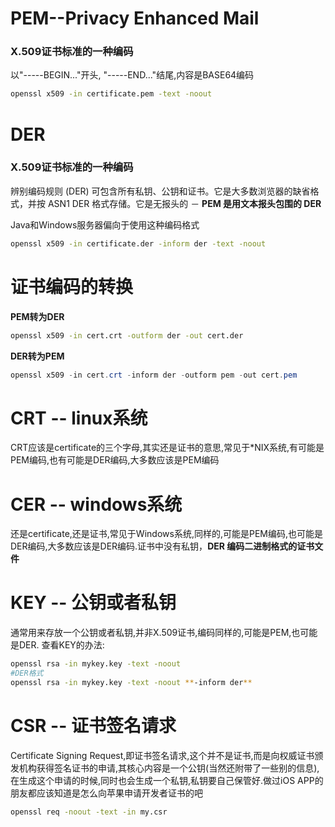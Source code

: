 # PEM--Privacy Enhanced Mail

### **X.509**证书标准的一种编码

以"-----BEGIN..."开头, "-----END..."结尾,内容是BASE64编码

```bash
openssl x509 -in certificate.pem -text -noout
```



# DER

### **X.509**证书标准的一种编码

辨别编码规则 (DER) 可包含所有私钥、公钥和证书。它是大多数浏览器的缺省格式，并按 ASN1 DER 格式存储。它是无报头的 － **PEM 是用文本报头包围的 DER**

Java和Windows服务器偏向于使用这种编码格式

```bash
openssl x509 -in certificate.der -inform der -text -noout
```



# 证书编码的转换

**PEM转为DER** 

```bash
openssl x509 -in cert.crt -outform der -out cert.der
```

**DER转为PEM** 

```java
openssl x509 -in cert.crt -inform der -outform pem -out cert.pem
```



# **CRT** -- linux系统

 CRT应该是certificate的三个字母,其实还是证书的意思,常见于*NIX系统,有可能是PEM编码,也有可能是DER编码,大多数应该是PEM编码



# **CER** -- windows系统

还是certificate,还是证书,常见于Windows系统,同样的,可能是PEM编码,也可能是DER编码,大多数应该是DER编码.证书中没有私钥，**DER 编码二进制格式的证书文件**



# **KEY** -- 公钥或者私钥

通常用来存放一个公钥或者私钥,并非X.509证书,编码同样的,可能是PEM,也可能是DER.
查看KEY的办法:

```bash
openssl rsa -in mykey.key -text -noout
#DER格式
openssl rsa -in mykey.key -text -noout **-inform der**
```



# CSR -- 证书签名请求

Certificate Signing  Request,即证书签名请求,这个并不是证书,而是向权威证书颁发机构获得签名证书的申请,其核心内容是一个公钥(当然还附带了一些别的信息),在生成这个申请的时候,同时也会生成一个私钥,私钥要自己保管好.做过iOS  APP的朋友都应该知道是怎么向苹果申请开发者证书的吧

```bash
openssl req -noout -text -in my.csr 
```

